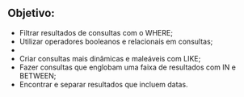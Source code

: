 ## Objetivo:

<ul>
  <li>Filtrar resultados de consultas com o WHERE;</li>

  <li>Utilizar operadores booleanos e relacionais em consultas;<li>

  <li>Criar consultas mais dinâmicas e maleáveis com LIKE;</li>

  <li>Fazer consultas que englobam uma faixa de resultados com IN e BETWEEN;</li>
  
  <li>Encontrar e separar resultados que incluem datas.</li>
</ul>




